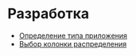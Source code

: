 # Разработка

- [Определение типа приложения](10-determine-app-type.md)
- [Выбор колонки распределения](20-choosing-distribution-column.md)
